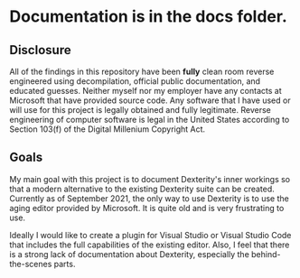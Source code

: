 # Documentation is in the docs folder.

## Disclosure
All of the findings in this repository have been **fully** clean room reverse engineered using decompilation, official public documentation, and educated guesses. Neither myself nor my employer have any contacts at Microsoft that have provided source code. Any software that I have used or will use for this project is legally obtained and fully legitimate. Reverse engineering of computer software is legal in the United States according to Section 103(f) of the Digital Millenium Copyright Act.

## Goals
My main goal with this project is to document Dexterity's inner workings so that a modern alternative to the existing Dexterity suite can be created. Currently as of September 2021, the only way to use Dexterity is to use the aging editor provided by Microsoft. It is quite old and is very frustrating to use. 

Ideally I would like to create a plugin for Visual Studio or Visual Studio Code that includes the full capabilities of the existing editor. Also, I feel that there is a strong lack of documentation about Dexterity, especially the behind-the-scenes parts.
